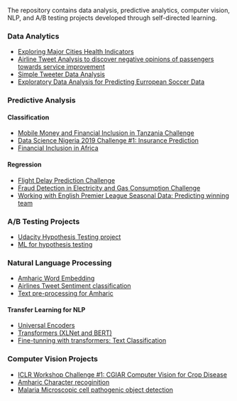 The repository contains data analysis, predictive analytics, computer vision, NLP, and A/B testing projects developed through self-directed learning.

### Data Analytics
- [Exploring Major Cities Health Indicators](health_stats_analysis.md) 
- [Airline Tweet Analysis to discover negative opinions of passengers towards service improvement](airline_tweet_data_analysis.md) 
- [Simple Tweeter Data Analysis](twitter_minner.md)
- [Exploratory Data Analysis for Predicting Eurropean Soccer Data](ExploratoryAnalysis.md)
### Predictive Analysis
#### Classification
- [Mobile Money and Financial Inclusion in Tanzania Challenge]()
- [Data Science Nigeria 2019 Challenge #1: Insurance Prediction]()
- [Financial Inclusion in Africa]()
#### Regression
- [Flight Delay Prediction Challenge]()
- [Fraud Detection in Electricity and Gas Consumption Challenge]()
- [Working with English Premier League Seasonal Data: Predicting winning team](english_premier_league_data_analysis.md)
### A/B Testing Projects
- [Udacity Hypothesis Testing project]()
- [ML for hypothesis testing]()
### Natural Language Processing
- [Amharic Word Embedding](Am_FastText.md)
- [Airlines Tweet Sentiment classification](airline_sentiment_classification.md)
- [Text pre-processing for Amharic](am-preprocess.md)
#### Transfer Learning for NLP
- [Universal Encoders]() 
- [Transformers (XLNet and BERT)]()
- [Fine-tunning with transformers: Text Classification]()

### Computer Vision Projects
- [ICLR Workshop Challenge #1: CGIAR Computer Vision for Crop Disease]()
- [Amharic Character recoginition]()
- [Malaria Microscopic cell pathogenic object detection]()

